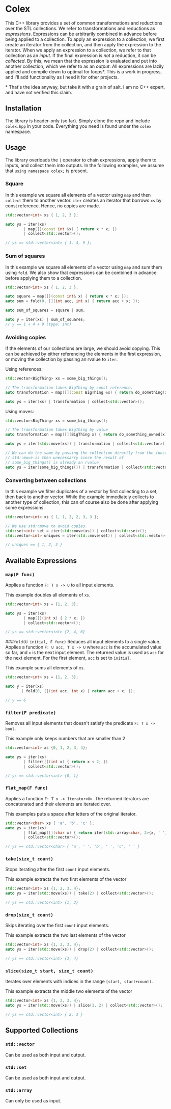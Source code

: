 # Colex

This C++ library provides a set of common transformations
and reductions over the STL collections. We refer to
transformations and reductions as _expressions_. Expressions
can be arbitrarily combined in advance before being applied
to a collection. To apply an expression to a collection,
we first create an iterator from the collection, and
then apply the expression to the iterator.
When we apply an expression to a collection,
we refer to that collection as an _input_. 
If the final expression is _not_ a reduction,
it can be _collected_. By this, we mean that the expression is evaluated
and put into another collection, which we refer to as an _output_.
All expressions are lazily applied and compile down to 
optimal for loops*. This is a work in progress, and I'll
add functionality as I need it for other projects.

&#8291;* That's the idea anyway, but take it with a grain of salt. 
I am no C++ expert, and have not verified this claim.

## Installation
The library is header-only (so far). Simply clone the
repo and include `colex.hpp` in your code. Everything
you need is found under the `colex` namespace.

## Usage
The library overloads the `|` operator
to chain expressions, apply them to inputs,
and collect them into outputs. In the following
examples, we assume that `using namespace colex;` is
present.

### Square
In this example we square all elements of a vector
using `map` and then `collect` them to another vector.
`iter` creates an iterator that borrows `xs` by const
reference. Hence, no copies are made.
```cpp
std::vector<int> xs { 1, 2, 3 };

auto ys = iter(xs)
        | map([](const int &x) { return x * x; }) 
        | collect<std::vector>();

// ys == std::vector<int> { 1, 4, 9 };
```

### Sum of squares
In this example we square all elements of a vector using `map`
and sum them using `fold`. We also show that expressions can
be combined in advance before applying them to a collection.
```cpp
std::vector<int> xs { 1, 2, 3 };

auto square = map([](const int& x) { return x * x; });
auto sum = fold(0, [](int acc, int x) { return acc + x; });

auto sum_of_squares = square | sum;

auto y = iter(xs) | sum_of_squares;
// y == 1 + 4 + 9 (type: int)
```

### Avoiding copies
If the elements of our collections are large, we should
avoid copying. This can be achieved by either referencing
the elements in the first expression, or moving the
collection by passing an rvalue to `iter`.

Using references:
```cpp
std::vector<BigThing> xs = some_big_things();

// The transformation takes BigThing by const reference.
auto transformation = map([](const BigThing &x) { return do_something(x); });

auto ys = iter(xs) | transformation | collect<std::vector>();
```

Using moves:
```cpp
std::vector<BigThing> xs = some_big_things();

// The transformation takes BigThing by value
auto transformation = map([](BigThing x) { return do_something_owned(x); });

auto ys = iter(std::move(xs)) | transformation | collect<std::vector>();

// We can do the same by passing the collection directly from the function
// std::move is then unecessarry since the result of
// some_big_things() is already an rvalue
auto ys = iter(some_big_things()) | transformation | collect<std::vector>();
```

### Converting between collections
In this example we filter duplicates of a vector by first collecting
to a set, then back to another vector. 
While the example immediately collects to another type of collection,
this can of course also be done after applying some expressions.
```cpp
std::vector<int> xs { 1, 1, 2, 2, 3, 3 };

// We use std::move to avoid copies.
std::set<int> set = iter(std::move(xs)) | collect<std::set>();
std::vector<int> uniques = iter(std::move(set)) | collect<std::vector>();

// uniques == { 1, 2, 3 }
```

## Available Expressions
### `map(F func)`
Applies a function `F: T x -> U` to all input elements.

This example doubles all elements of `xs`.
```cpp
std::vector<int> xs = {1, 2, 3};

auto ys = iter(xs) 
        | map([](int x) { 2 * x; }) 
        | collect<std::vector>();

// ys == std::vector<int> {2, 4, 6}
```
  
###`fold(U initial, F func)` 
Reduces all input elements to a single value.
Applies a function `F: U acc, T x -> U` where `acc` is the accumulated
value so far, and `x` is the next input element. The returned value
is used as `acc` for the next element. For the first element,
`acc` is set to `initial`.

This example sums all elements of `xs`.
```cpp
std::vector<int> xs = {1, 2, 3};

auto y = iter(xs) 
       | fold(0, [](int acc, int x) { return acc + x; });

// y == 6
```

### `filter(F predicate)`
Removes all input elements that doesn't satisfy the
predicate `F: T x -> bool`.

This example only keeps numbers that are smaller than 2
```cpp
std::vector<int> xs {0, 1, 2, 3, 4};

auto ys = iter(xs)
        | filter([](int x) { return x < 2; })
        | collect<std::vector>();

// ys == std::vector<int> {0, 1}
```

### `flat_map(F func)`
Applies a function `F: T x -> Iterator<U>`. The returned
iterators are concatenated and their elements are iterated over.

This examples puts a space after letters of the original
iterator.
```cpp
std::vector<char> xs { 'a', 'b', 'c' };
auto ys = iter(xs)
        | flat_map([](char x) { return iter(std::array<char, 2>{x, ' '}); })
        | collect<std::vector>();

// ys == std::vector<char> { 'a', ' ', 'b', ' ', 'c', ' ' }
```

### `take(size_t count)`
Stops iterating after the first `count` input elements.

This example extracts the two first elements of the vector
```cpp
std::vector<int> xs {1, 2, 3, 4};
auto ys = iter(std::move(xs)) | take(2) | collect<std::vector>();

// ys == std::vector<int> {1, 2}
```

### `drop(size_t count)`
Skips iterating over the first `count` input elements.

This example extracts the two last elements of the vector
```cpp
std::vector<int> xs {1, 2, 3, 4};
auto ys = iter(std::move(xs)) | drop(2) | collect<std::vector>();

// ys == std::vector<int> {3, 4}
```

### `slice(size_t start, size_t count)`
Iterates over elements with indices in the range `[start, start+count)`.

This example extracts the middle two elements of the vector

```cpp
std::vector<int> xs {1, 2, 3, 4};
auto ys = iter(std::move(xs)) | slice(1, 2) | collect<std::vector>();

// ys == std::vector<int> { 2, 3 }
```

## Supported Collections
### `std::vector`
Can be used as both input and output.

### `std::set`
Can be used as both input and output.

### `std::array`
Can only be used as input.
